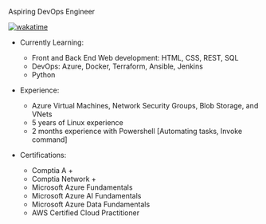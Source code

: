 Aspiring DevOps Engineer

[![wakatime](https://wakatime.com/badge/user/c5e02bf1-d238-430c-b9c3-b6d83d2c3032.svg)](https://wakatime.com/@c5e02bf1-d238-430c-b9c3-b6d83d2c3032)

* Currently Learning: 
  	- Front and Back End Web development: HTML, CSS, REST, SQL
  	- DevOps: Azure, Docker, Terraform, Ansible, Jenkins
  	- Python

* Experience:
  	- Azure Virtual Machines, Network Security Groups, Blob Storage, and VNets
  	- 5 years of Linux experience 
  	- 2 months experience with Powershell [Automating tasks, Invoke command]

* Certifications:
  	- Comptia A +  
  	- Comptia Network +
  	- Microsoft Azure Fundamentals 
  	- Microsoft Azure AI Fundamentals 
  	- Microsoft Azure Data Fundamentals
  	- AWS Certified Cloud Practitioner

